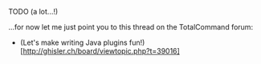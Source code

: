 TODO (a lot...!)

...for now let me just point you to this thread on the TotalCommand forum:
* (Let's make writing Java plugins fun!)[http://ghisler.ch/board/viewtopic.php?t=39016]
